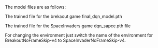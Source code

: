 The model files are as follows:

The trained file for the brekaout game 
final_dqn_model.pth

The trained file for the SpaceInvaders game
dqn_sapce.pth file

For changing the environment just switch the name of the environment for BreakoutNoFrameSkip-v4 to SpaceInvaderNoFrameSkip-v4.

